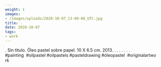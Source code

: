 ```yaml
---
weight: 1
images:
- /images/uploads/2020-10-07_13-00-08_UTC.jpg
title: .
date: 2020-10-07
tags:
- work
---
```


.
Sin titulo.
Óleo pastel sobre papel.
10 X 6.5 cm.
2013.
.
.
.
.
.
.
.
#painting  #oilpastel #oilpastels #pasteldrawing #óleopastel  #originalartwork
